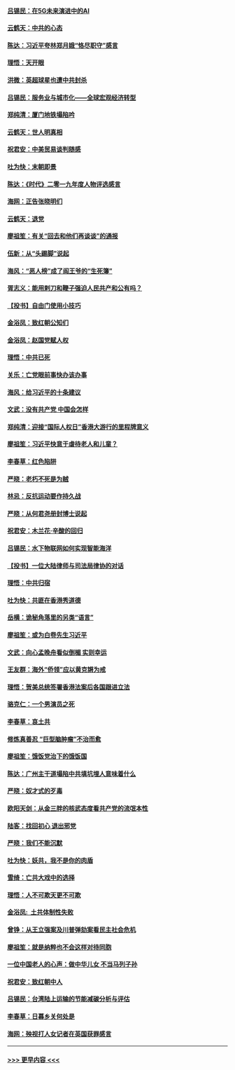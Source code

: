 #### [吕锡民：在5G未来演进中的AI](../pages/nsc993/n11730010.md?t=12181944) 
#### [云鹤天：中共的心态](../pages/nsc993/n11729906.md?t=12181944) 
#### [陈达：习近平夸林郑月娥“恪尽职守”感言](../pages/nsc993/n11729881.md?t=12181944) 
#### [理悟：天开眼](../pages/nsc993/n11729699.md?t=12181944) 
#### [洪微：英超球星也遭中共封杀](../pages/nsc993/n11727243.md?t=12181944) 
#### [吕锡民：服务业与城市化——全球宏观经济转型](../pages/nsc993/n11725845.md?t=12181944) 
#### [郑纯清：厦门地铁塌陷吟](../pages/nsc993/n11725813.md?t=12181944) 
#### [云鹤天：世人明真相](../pages/nsc993/n11725621.md?t=12181944) 
#### [祝君安：中美贸易谈判随感](../pages/nsc993/n11725609.md?t=12181944) 
#### [吐为快：末朝即景](../pages/nsc993/n11723365.md?t=12181944) 
#### [陈达：《时代》二零一九年度人物评选感言](../pages/nsc993/n11723337.md?t=12181944) 
#### [海网：正告张晓明们](../pages/nsc993/n11723228.md?t=12181944) 
#### [云鹤天：退党](../pages/nsc993/n11723056.md?t=12181944) 
#### [廖祖笙：有关“回去和他们再谈谈”的通报](../pages/nsc993/n11722442.md?t=12181944) 
#### [伍新：从“头踢脚”说起](../pages/nsc993/n11722429.md?t=12181944) 
#### [海风：“恶人榜”成了阎王爷的“生死簿”](../pages/nsc993/n11722272.md?t=12181944) 
#### [胥志义：能用剌刀和鞭子强迫人民共产和公有吗？](../pages/nsc993/n11720569.md?t=12181944) 
#### [【投书】自由门使用小技巧](../pages/nsc993/n11720180.md?t=12181944) 
#### [金浴凤：致红朝公知们](../pages/nsc993/n11720563.md?t=12181944) 
#### [金浴凤：赵国党赋人权](../pages/nsc993/n11720533.md?t=12181944) 
#### [理悟：中共已死](../pages/nsc993/n11720233.md?t=12181944) 
#### [关乐：亡党眼前事快办该办事](../pages/nsc993/n11719160.md?t=12181944) 
#### [海风：给习近平的十条建议](../pages/nsc993/n11717616.md?t=12181944) 
#### [文武：没有共产党 中国会怎样](../pages/nsc993/n11717584.md?t=12181944) 
#### [郑纯清：迎接“国际人权日”香港大游行的里程牌意义](../pages/nsc993/n11717417.md?t=12181944) 
#### [廖祖笙：习近平快意于虐待老人和儿童？](../pages/nsc993/n11715313.md?t=12181944) 
#### [李春草：红色陷阱](../pages/nsc993/n11715029.md?t=12181944) 
#### [严晓：老朽不死是为贼](../pages/nsc993/n11712910.md?t=12181944) 
#### [林忌：反抗运动要作持久战](../pages/nsc993/n11712623.md?t=12181944) 
#### [严晓：从何君尧册封博士说起](../pages/nsc993/n11712465.md?t=12181944) 
#### [祝君安：木兰花·辛酸的回归](../pages/nsc993/n11712381.md?t=12181944) 
#### [吕锡民：水下物联网如何实现智能海洋](../pages/nsc993/n11711158.md?t=12181944) 
#### [【投书】一位大陆律师与司法局律协的对话](../pages/nsc993/n11709675.md?t=12181944) 
#### [理悟：中共归宿](../pages/nsc993/n11710059.md?t=12181944) 
#### [吐为快：共匪在香港秀道德](../pages/nsc993/n11709979.md?t=12181944) 
#### [岳横：诡秘角落里的另类“语言”](../pages/nsc993/n11709792.md?t=12181944) 
#### [廖祖笙：或为白卷先生习近平](../pages/nsc993/n11708330.md?t=12181944) 
#### [文武：向心孟晚舟看似倒楣 实则幸运](../pages/nsc993/n11708236.md?t=12181944) 
#### [王友群：海外“侨领”应以黄克锵为戒](../pages/nsc993/n11706176.md?t=12181944) 
#### [理悟：贺美总统签署香港法案后各国跟进立法](../pages/nsc993/n11706853.md?t=12181944) 
#### [骆克仁：一个男演员之死](../pages/nsc993/n11706677.md?t=12181944) 
#### [李春草：哀土共](../pages/nsc993/n11706255.md?t=12181944) 
#### [修炼真善忍 “巨型脑肿瘤”不治而愈](../pages/nsc993/n11705340.md?t=12181944) 
#### [廖祖笙：饿饭党治下的饿饭国](../pages/nsc993/n11705085.md?t=12181944) 
#### [陈达：广州主干道塌陷中共填坑埋人意味着什么](../pages/nsc993/n11705046.md?t=12181944) 
#### [严晓：奴才式的歹毒](../pages/nsc993/n11704826.md?t=12181944) 
#### [欧阳天剑：从金三胖的核武态度看共产党的流氓本性](../pages/nsc993/n11702238.md?t=12181944) 
#### [陆客：找回初心 退出邪党](../pages/nsc993/n11702213.md?t=12181944) 
#### [严晓：我们不能沉默](../pages/nsc993/n11702110.md?t=12181944) 
#### [吐为快：妖共，我不是你的肉盾](../pages/nsc993/n11701366.md?t=12181944) 
#### [雪绮：亡共大戏中的选择](../pages/nsc993/n11699922.md?t=12181944) 
#### [理悟：人不可欺天更不可欺](../pages/nsc993/n11699657.md?t=12181944) 
#### [金浴凤:  土共体制性失败](../pages/nsc993/n11699361.md?t=12181944) 
#### [曾铮：从王立强案及川普弹劾案看民主社会危机](../pages/nsc993/n11699318.md?t=12181944) 
#### [廖祖笙：就是纳粹也不会这样对待同胞](../pages/nsc993/n11697658.md?t=12181944) 
#### [一位中国老人的心声：做中华儿女 不当马列子孙](../pages/nsc993/n11697525.md?t=12181944) 
#### [祝君安：致红朝中人](../pages/nsc993/n11697518.md?t=12181944) 
#### [吕锡民：台湾陆上运输的节能减碳分析与评估](../pages/nsc993/n11694983.md?t=12181944) 
#### [李春草：日暮乡关何处是](../pages/nsc993/n11694805.md?t=12181944) 
#### [海网：殃视打人女记者在英国获罪感言](../pages/nsc993/n11693832.md?t=12181944) 

----
#### [ >>> 更早内容 <<< ](../indexes/nsc993-earlier.md)
